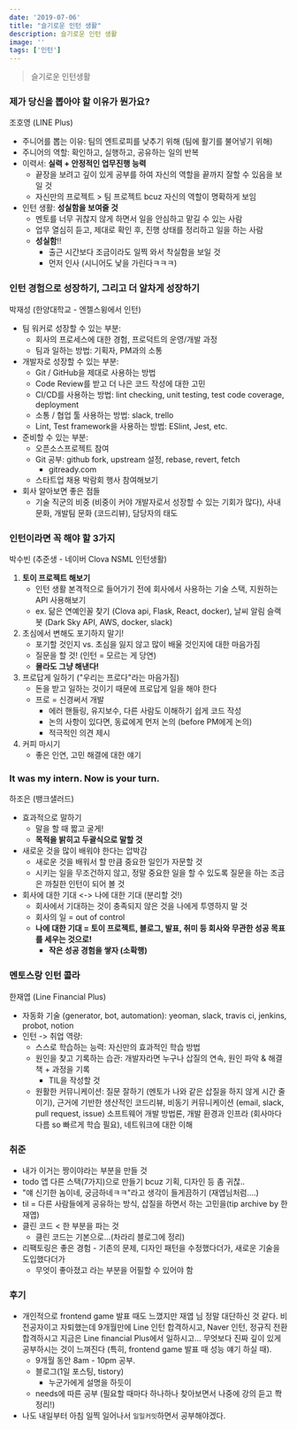 ```yaml
---
date: '2019-07-06'
title: "슬기로운 인턴 생활"
description: 슬기로운 인턴 생활
image: ''
tags: ['인턴']
---
```

> 슬기로운 인턴생활

### 제가 당신을 뽑아야 할 이유가 뭔가요?
조호영 (LINE Plus)
- 주니어를 뽑는 이유: 팀의 엔트로피를 낮추기 위해 (팀에 활기를 불어넣기 위해)
- 주니어의 역할: 확인하고, 실행하고, 공유하는 일의 반복
- 이력서: __실력 + 안정적인 업무진행 능력__
    - 끝장을 보려고 깊이 있게 공부를 하여 자신의 역할을 끝까지 잘할 수 있음을 보일 것
    - 자신만의 프로젝트 > 팀 프로젝트 bcuz 자신의 역할이 명확하게 보임
- 인턴 생활: __성실함을 보여줄 것__
    - 멘토를 너무 귀찮지 않게 하면서 일을 안심하고 맡길 수 있는 사람
    - 업무 열심히 듣고, 제대로 확인 후, 진행 상태를 정리하고 일을 하는 사람
    - __성실함__!!
        - 출근 시간보다 조금이라도 일찍 와서 착실함을 보일 것
        - 먼저 인사 (시니어도 낯을 가린다ㅋㅋㅋ)

### 인턴 경험으로 성장하기, 그리고 더 알차게 성장하기
박재성 (한양대학교 - 엔젤스윙에서 인턴)
- 팀 워커로 성장할 수 있는 부분:
    - 회사의 프로세스에 대한 경험, 프로덕트의 운영/개발 과정
    - 팀과 일하는 방법: 기획자, PM과의 소통
- 개발자로 성장할 수 있는 부분:
    - Git / GitHub을 제대로 사용하는 방법
    - Code Review를 받고 더 나은 코드 작성에 대한 고민
    - CI/CD를 사용하는 방법: lint checking, unit testing, test code coverage, deployment
    - 소통 / 협업 툴 사용하는 방법: slack, trello
    - Lint, Test framework을 사용하는 방법: ESlint, Jest, etc.
- 준비할 수 있는 부분:
    - 오픈소스프로젝트 참여
    - Git 공부: github fork, upstream 설정, rebase, revert, fetch
        - gitready.com
    - 스타트업 채용 박람회 행사 참여해보기
- 회사 알아보면 좋은 점들
     - 기술 직군의 비중 (비중이 커야 개발자로서 성장할 수 있는 기회가 많다), 사내 문화, 개발팀 문화 (코드리뷰), 담당자의 태도
    
### 인턴이라면 꼭 해야 할 3가지
박수빈 (추준생 - 네이버 Clova NSML 인턴생활)
1. __토이 프로젝트 해보기__
    - 인턴 생활 본격적으로 들어가기 전에 회사에서 사용하는 기술 스택, 지원하는 API 사용해보기
    - ex. 닮은 연예인꼴 찾기 (Clova api, Flask, React, docker), 날씨 알림 슬랙봇 (Dark Sky API, AWS, docker, slack)
2. 초심에서 변해도 포기하지 말기!
    - 포기할 것인지 vs. 초심을 잃지 않고 많이 배울 것인지에 대한 마음가짐
    - 질문을 할 것! (인턴 = 모르는 게 당연)
    - __몰라도 그냥 해낸다!__
3. 프로답게 일하기 ("우리는 프로다"라는 마음가짐)
    - 돈을 받고 일하는 것이기 때문에 프로답게 일을 해야 한다
    - 프로 = 신경써서 개발
        - 에러 핸들링, 유지보수, 다른 사람도 이해하기 쉽게 코드 작성
        - 논의 사항이 있다면, 동료에게 먼저 논의 (before PM에게 논의)
        - 적극적인 의견 제시
4. 커피 마시기
    - 좋은 인연, 고민 해결에 대한 얘기

### It was my intern. Now is your turn.
하조은 (뱅크샐러드)
- 효과적으로 말하기
    - 말을 할 때 짧고 굴게!
    - __목적을 밝히고 두괄식으로 말할 것__
- 새로운 것을 많이 배워야 한다는 압박감
    - 새로운 것을 배워서 할 만큼 중요한 일인가 자문할 것
    - 시키는 일을 무조건하지 않고, 정말 중요한 일을 할 수 있도록 질문을 하는 조금은 까칠한 인턴이 되어 볼 것
- 회사에 대한 기대 <-> 나에 대한 기대 (분리할 것!)
    - 회사에서 기대하는 것이 충족되지 않은 것을 나에게 투영하지 말 것
    - 회사의 일 = out of control
    - __나에 대한 기대 = 토이 프로젝트, 블로그, 발표, 취미 등 회사와 무관한 성공 목표를 세우는 것으로!__
        - __작은 성공 경험을 쌓자 (소확행)__

### 멘토스랑 인턴 콜라
한재엽 (Line Financial Plus)
- 자동화 기술 (generator, bot, automation): yeoman, slack, travis ci, jenkins, probot, notion
- 인턴 -> 취업 역량:
    - 스스로 학습하는 능력: 자신만의 효과적인 학습 방법
    - 원인을 찾고 기록하는 습관: 개발자라면 누구나 삽질의 연속, 원인 파악 & 해결책 + 과정을 기록
        - TIL을 작성할 것
    - 원활한 커뮤니케이션: 질문 잘하기 (멘토가 나와 같은 삽질을 하지 않게 시간 줄이기), 근거에 기반한 생산적인 코드리뷰, 비동기 커뮤니케이션 (email, slack, pull request, issue)
소프트웨어 개발 방법론, 개발 환경과 인프라 (회사마다 다름 so 빠르게 학습 필요), 네트워크에 대한 이해

### 취준
- 내가 이거는 짱이야라는 부분을 만들 것
- todo 앱 다른 스택(7가지)으로 만들기 bcuz 기획, 디자인 등 좀 귀찮..
- "얘 신기한 놈이네, 궁금하네ㅋㅋ"라고 생각이 들게끔하기 (재엽님처럼....)
- til = 다른 사람들에게 공유하는 방식, 삽질을 하면서 하는 고민을(tip archive by 한재엽)
- 클린 코드 < 한 부분을 파는 것
    - 클린 코드는 기본으로...(차라리 블로그에 정리)
- 리팩토링은 좋은 경험 - 기존의 문제, 디자인 패턴을 수정했다더가, 새로운 기술을 도입했다더가
    - 무엇이 좋아졌고 라는 부분을 어필할 수 있어야 함

### 후기
- 개인적으로 frontend game 발표 때도 느꼈지만 재엽 님 정말 대단하신 것 같다. 비전공자이고 자퇴했는데 9개월만에 Line 인턴 합격하시고, Naver 인턴, 정규직 전환 합격하시고 지금은 Line financial Plus에서 일하시고... 무엇보다 진짜 깊이 있게 공부하시는 것이 느껴진다 (특히, frontend game 발표 때 성능 얘기 하실 때).
    - 9개월 동안 8am - 10pm 공부.
    - 블로그(1일 포스팅, tistory)
        - 누군가에게 설명을 하듯이
    - needs에 따른 공부 (필요할 때마다 하나하나 찾아보면서 나중에 강의 듣고 쫙 정리!)
- 나도 내일부터 아침 일찍 일어나서 `일일커밋`하면서 공부해야겠다.